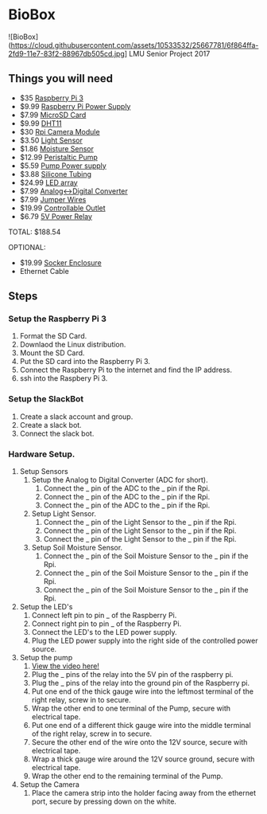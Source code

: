 # BioBox
![BioBox](https://cloud.githubusercontent.com/assets/10533532/25667781/6f864ffa-2fd9-11e7-83f2-88967db505cd.jpg]
LMU Senior Project 2017

## Things you will need
- $35 [Raspberry Pi 3](https://www.amazon.com/Raspberry-Pi-RASPBERRYPI3-MODB-1GB-Model-Motherboard/dp/B01CD5VC92)
- $9.99 [Raspberry Pi Power Supply](https://www.amazon.com/CanaKit-Raspberry-Supply-Adapter-Charger/dp/B00MARDJZ4/ref=pd_sim_147_1?_encoding=UTF8&pd_rd_i=B00MARDJZ4&pd_rd_r=16GG90H18DXRBV8JPYC0&pd_rd_w=WuKq5&pd_rd_wg=tjcn6&psc=1&refRID=16GG90H18DXRBV8JPYC0)
- $7.99 [MicroSD Card](https://www.amazon.com/SanDisk-Mobile-MicroSDHC-Adapter-SDSDQM-016G-B35A/dp/B004ZIENBA/ref=sr_1_3?s=pc&ie=UTF8&qid=1493079793&sr=1-3&keywords=micro+sd+card)
- $9.99 [DHT11](https://www.amazon.com/gp/product/B00NAY22V8/ref=oh_aui_detailpage_o07_s01?ie=UTF8&psc=1)
- $30 [Rpi Camera Module](https://www.amazon.com/Raspberry-Pi-Camera-Module-Megapixel/dp/B01ER2SKFS/ref=sr_1_1?s=electronics&ie=UTF8&qid=1493079683&sr=1-1&keywords=pi+cam)
- $3.50 [Light Sensor](https://www.dfrobot.com/product-1004.html?gclid=CI37nLKsvtMCFZIBaQodBhkK3Q)
- $1.86 [Moisture Sensor](https://www.amazon.com/SODIAL-Humidity-Moisture-Detection-Digital/dp/B01I1DNW8O/ref=sr_1_22?s=industrial&ie=UTF8&qid=1493824528&sr=1-22&keywords=moisture+sensor)
- $12.99 [Peristaltic Pump](https://www.amazon.com/ZJchao-Dosing-Peristaltic-Aquarium-Analytic/dp/B00F9MXFFQ/ref=sr_1_5?ie=UTF8&qid=1493824225&sr=8-5&keywords=peristaltic+pump)
- $5.59 [Pump Power supply](https://www.amazon.com/gp/product/B005JRGOCM/ref=oh_aui_detailpage_o02_s01?ie=UTF8&psc=1)
- $3.88 [Silicone Tubing](https://www.amazon.com/Baomain-Silicone-Tubing-Vacuum-Hose/dp/B01IB8EH8S/ref=sr_1_3?s=industrial&ie=UTF8&qid=1493824381&sr=1-3&keywords=white+silicone+tubing+1%2F8%22id)
- $24.99 [LED array](https://www.amazon.com/gp/product/B01IVQ96KY/ref=oh_aui_detailpage_o05_s00?ie=UTF8&psc=1)
- $7.99 [Analog<->Digital Converter](https://www.amazon.com/SMAKN®-PCF8591-Converter-Digital-Conversion/dp/B00RMBTAO2/ref=sr_1_2?s=electronics&ie=UTF8&qid=1493078912&sr=1-2&keywords=PCF8591+AD%2FDA)
- $7.99 [Jumper Wires](https://www.amazon.com/gp/product/B01FPMN432/ref=oh_aui_detailpage_o09_s00?ie=UTF8&psc=1)
- $19.99 [Controllable Outlet](https://www.adafruit.com/product/2935)
- $6.79 [5V Power Relay](https://www.amazon.com/gp/product/B00E0NTPP4/ref=oh_aui_detailpage_o02_s00?ie=UTF8&psc=1)

TOTAL: $188.54

OPTIONAL:
- $19.99 [Socker Enclosure](http://www.ikea.com/us/en/catalog/products/70186603/)
- Ethernet Cable
## Steps
### Setup the Raspberry Pi 3
  1. Format the SD Card.
  2. Downlaod the Linux distribution.
  3. Mount the SD Card.
  4. Put the SD card into the Raspberry Pi 3.
  5. Connect the Raspberry Pi to the internet and find the IP address. 
  6. ssh into the Raspbery Pi 3.
### Setup the SlackBot
  1. Create a slack account and group.
  2. Create a slack bot. 
  3. Connect the slack bot.
### Hardware Setup.
  1. Setup Sensors
     1. Setup the Analog to Digital Converter (ADC for short).
        1. Connect the _ pin of the ADC to the _ pin if the Rpi.
        1. Connect the _ pin of the ADC to the _ pin if the Rpi.
        1. Connect the _ pin of the ADC to the _ pin if the Rpi.
     2. Setup Light Sensor.
        1. Connect the _ pin of the Light Sensor to the _ pin if the Rpi.
        1. Connect the _ pin of the Light Sensor to the _ pin if the Rpi.
        1. Connect the _ pin of the Light Sensor to the _ pin if the Rpi.
     3. Setup Soil Moisture Sensor.
        1. Connect the _ pin of the Soil Moisture Sensor to the _ pin if the Rpi.
        1. Connect the _ pin of the Soil Moisture Sensor to the _ pin if the Rpi.
        1. Connect the _ pin of the Soil Moisture Sensor to the _ pin if the Rpi.
  2. Setup the LED's
     1. Connect left pin to pin _ of the Raspberry Pi.
     2. Connect right pin to pin _ of the Raspberry Pi.
     3. Connect the LED's to the LED power supply.
     4. Plug the LED power supply into the right side of the controlled power source.
  3. Setup the pump
     1. [View the video here!](https://www.youtube.com/watch?v=v65U86tB1cM)
     2. Plug the _ pins of the relay into the 5V pin of the raspberry pi.
     3. Plug the _ pins of the relay into the ground pin of the Raspberry pi.
     4. Put one end of the thick gauge wire into the leftmost terminal of the right relay, screw in to secure.
     5. Wrap the other end to one terminal of the Pump, secure with electrical tape.
     6. Put one end of a different thick gauge wire into the middle terminal of the right relay, screw in to secure.
     7. Secure the other end of the wire onto the 12V source, secure with electrical tape.
     8. Wrap a thick gauge wire around the 12V source ground, secure with electrical tape.
     9. Wrap the other end to the remaining terminal of the Pump.
  4. Setup the Camera
     1. Place the camera strip into the holder facing away from the ethernet port, secure by pressing down on the white.
  
